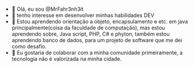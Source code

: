 - 👋 Olá, eu sou @MrFahr3nh3it
- 👀 tenho interesse em desenvolver minhas habilidades DEV
- 🌱 Estou aprendendo orientação a objeto, encapsulamento e etc. em java principalmente(coisa da faculdade de computação), mas estou aprendendo sobre, Java script, PHP, C# e phyton, também estou aprendendo banco de dados, para um projeto de software que me dei como desafio.
- 💞️ Eu gostaria de colaborar com a minha comunidade primeiramente, a tecnologia não é valorizada na minha cidade.
<!---
MrFahr3nh3it/MrFahr3nh3it is a ✨ special ✨ repository because its `README.md` (this file) appears on your GitHub profile.
You can click the Preview link to take a look at your changes.
--->
